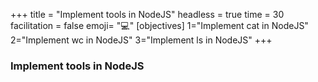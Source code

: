 +++
title = "Implement tools in NodeJS"
headless = true
time = 30
facilitation = false
emoji= "💻"
[objectives]
    1="Implement cat in NodeJS"
    2="Implement wc in NodeJS"
    3="Implement ls in NodeJS"
+++

### Implement tools in NodeJS